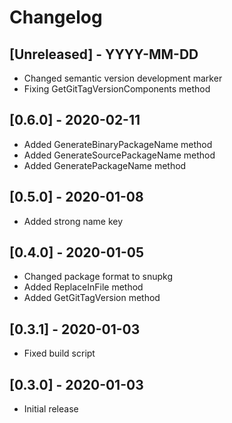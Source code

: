 # Changelog

## [Unreleased] - YYYY-MM-DD
- Changed semantic version development marker
- Fixing GetGitTagVersionComponents method

## [0.6.0] - 2020-02-11
- Added GenerateBinaryPackageName method
- Added GenerateSourcePackageName method
- Added GeneratePackageName method

## [0.5.0] - 2020-01-08
- Added strong name key

## [0.4.0] - 2020-01-05
- Changed package format to snupkg
- Added ReplaceInFile method
- Added GetGitTagVersion method

## [0.3.1] - 2020-01-03
- Fixed build script

## [0.3.0] - 2020-01-03
- Initial release